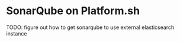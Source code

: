 # SonarQube on Platform.sh

TODO: figure out how to get sonarqube to use external elasticsearch instance
